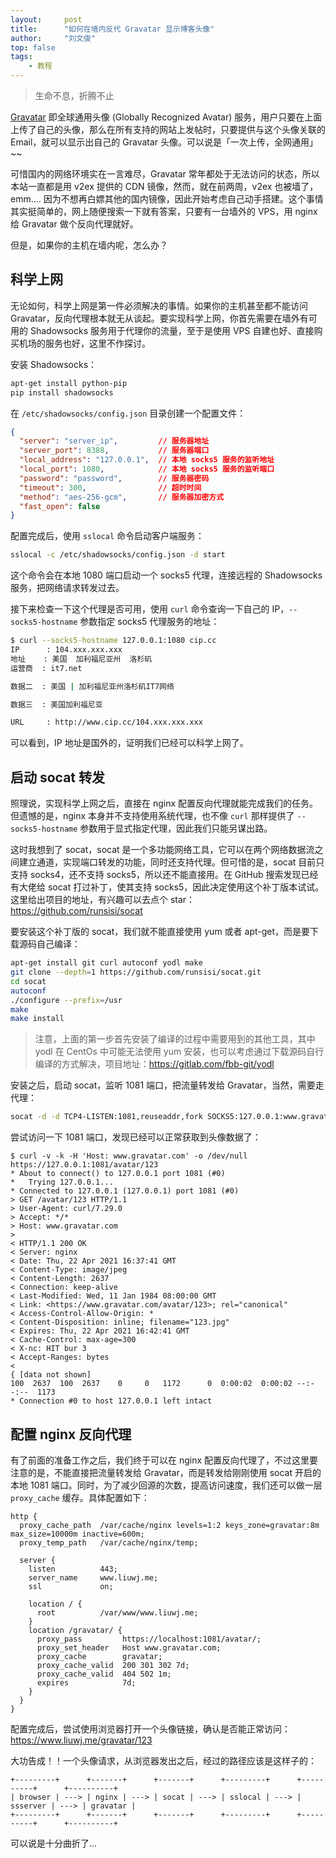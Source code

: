 ```yaml
---
layout:     post
title:      "如何在墙内反代 Gravatar 显示博客头像"
author:     "刘文俊"
top: false
tags:
    - 教程
---
```


<blockquote class="blockquote-center">生命不息，折腾不止</blockquote>

[Gravatar](https://cn.gravatar.com/) 即全球通用头像 (Globally Recognized Avatar) 服务，用户只要在上面上传了自己的头像，那么在所有支持的网站上发帖时，只要提供与这个头像关联的 Email，就可以显示出自己的 Gravatar 头像。可以说是「一次上传，全网通用」~~

可惜国内的网络环境实在一言难尽，Gravatar 常年都处于无法访问的状态，所以本站一直都是用 v2ex 提供的 CDN 镜像，然而，就在前两周，v2ex 也被墙了，emm.... 因为不想再白嫖其他的国内镜像，因此开始考虑自己动手搭建。这个事情其实挺简单的，网上随便搜索一下就有答案，只要有一台墙外的 VPS，用 nginx 给 Gravatar 做个反向代理就好。

但是，如果你的主机在墙内呢，怎么办？

<!-- more -->

## 科学上网

无论如何，科学上网是第一件必须解决的事情。如果你的主机甚至都不能访问 Gravatar，反向代理根本就无从谈起。要实现科学上网，你首先需要在墙外有可用的 Shadowsocks 服务用于代理你的流量，至于是使用 VPS 自建也好、直接购买机场的服务也好，这里不作探讨。

安装 Shadowsocks：

```sh
apt-get install python-pip
pip install shadowsocks
```

在 `/etc/shadowsocks/config.json` 目录创建一个配置文件：

```json
{
  "server": "server_ip",         // 服务器地址
  "server_port": 8388,           // 服务器端口
  "local_address": "127.0.0.1",  // 本地 socks5 服务的监听地址
  "local_port": 1080,            // 本地 socks5 服务的监听端口
  "password": "password",        // 服务器密码
  "timeout": 300,                // 超时时间
  "method": "aes-256-gcm",       // 服务器加密方式
  "fast_open": false
}
```

配置完成后，使用 `sslocal` 命令启动客户端服务：

```sh
sslocal -c /etc/shadowsocks/config.json -d start
```

这个命令会在本地 1080 端口启动一个 socks5 代理，连接远程的 Shadowsocks 服务，把网络请求转发过去。

接下来检查一下这个代理是否可用，使用 `curl` 命令查询一下自己的 IP，`--socks5-hostname` 参数指定 socks5 代理服务的地址：

```sh
$ curl --socks5-hostname 127.0.0.1:1080 cip.cc
IP      : 104.xxx.xxx.xxx
地址    : 美国  加利福尼亚州  洛杉矶
运营商  : it7.net

数据二  : 美国 | 加利福尼亚州洛杉矶IT7网络

数据三  : 美国加利福尼亚

URL     : http://www.cip.cc/104.xxx.xxx.xxx
```

可以看到，IP 地址是国外的，证明我们已经可以科学上网了。

## 启动 socat 转发

照理说，实现科学上网之后，直接在 nginx 配置反向代理就能完成我们的任务。但遗憾的是，nginx 本身并不支持使用系统代理，也不像 `curl` 那样提供了 `--socks5-hostname` 参数用于显式指定代理，因此我们只能另谋出路。

这时我想到了 socat，socat 是一个多功能网络工具，它可以在两个网络数据流之间建立通道，实现端口转发的功能，同时还支持代理。但可惜的是，socat 目前只支持 socks4，还不支持 socks5，所以还不能直接用。在 GitHub 搜索发现已经有大佬给 socat 打过补丁，使其支持 socks5，因此决定使用这个补丁版本试试。这里给出项目的地址，有兴趣可以去点个 star：https://github.com/runsisi/socat

要安装这个补丁版的 socat，我们就不能直接使用 yum 或者 apt-get，而是要下载源码自己编译：

```sh
apt-get install git curl autoconf yodl make
git clone --depth=1 https://github.com/runsisi/socat.git
cd socat
autoconf
./configure --prefix=/usr
make
make install
```

> 注意，上面的第一步首先安装了编译的过程中需要用到的其他工具，其中 yodl 在 CentOs 中可能无法使用 yum 安装，也可以考虑通过下载源码自行编译的方式解决，项目地址：https://gitlab.com/fbb-git/yodl

安装之后，启动 socat，监听 1081 端口，把流量转发给 Gravatar，当然，需要走代理：

```sh
socat -d -d TCP4-LISTEN:1081,reuseaddr,fork SOCKS5:127.0.0.1:www.gravatar.com:443,socks5port=1080
```

尝试访问一下 1081 端口，发现已经可以正常获取到头像数据了：

```plain
$ curl -v -k -H 'Host: www.gravatar.com' -o /dev/null https://127.0.0.1:1081/avatar/123
* About to connect() to 127.0.0.1 port 1081 (#0)
*   Trying 127.0.0.1...
* Connected to 127.0.0.1 (127.0.0.1) port 1081 (#0)
> GET /avatar/123 HTTP/1.1
> User-Agent: curl/7.29.0
> Accept: */*
> Host: www.gravatar.com
>
< HTTP/1.1 200 OK
< Server: nginx
< Date: Thu, 22 Apr 2021 16:37:41 GMT
< Content-Type: image/jpeg
< Content-Length: 2637
< Connection: keep-alive
< Last-Modified: Wed, 11 Jan 1984 08:00:00 GMT
< Link: <https://www.gravatar.com/avatar/123>; rel="canonical"
< Access-Control-Allow-Origin: *
< Content-Disposition: inline; filename="123.jpg"
< Expires: Thu, 22 Apr 2021 16:42:41 GMT
< Cache-Control: max-age=300
< X-nc: HIT bur 3
< Accept-Ranges: bytes
<
{ [data not shown]
100  2637  100  2637    0     0   1172      0  0:00:02  0:00:02 --:--:--  1173
* Connection #0 to host 127.0.0.1 left intact
```

## 配置 nginx 反向代理

有了前面的准备工作之后，我们终于可以在 nginx 配置反向代理了，不过这里要注意的是，不能直接把流量转发给 Gravatar，而是转发给刚刚使用 socat 开启的本地 1081 端口。同时，为了减少回源的次数，提高访问速度，我们还可以做一层 `proxy_cache` 缓存。具体配置如下：

```nginx
http {
  proxy_cache_path  /var/cache/nginx levels=1:2 keys_zone=gravatar:8m max_size=10000m inactive=600m;
  proxy_temp_path   /var/cache/nginx/temp;

  server {
    listen          443;
    server_name     www.liuwj.me;
    ssl             on;

    location / {
      root          /var/www/www.liuwj.me;
    }
    location /gravatar/ {
      proxy_pass         https://localhost:1081/avatar/;
      proxy_set_header   Host www.gravatar.com;
      proxy_cache        gravatar;
      proxy_cache_valid  200 301 302 7d;
      proxy_cache_valid  404 502 1m;
      expires            7d;
    }
  }
}
```

配置完成后，尝试使用浏览器打开一个头像链接，确认是否能正常访问：https://www.liuwj.me/gravatar/123

大功告成！！一个头像请求，从浏览器发出之后，经过的路径应该是这样子的：

```plain
+---------+      +-------+      +-------+      +---------+      +----------+      +----------+
| browser | ---> | nginx | ---> | socat | ---> | sslocal | ---> | ssserver | ---> | gravatar |
+---------+      +-------+      +-------+      +---------+      +----------+      +----------+
```

可以说是十分曲折了...
